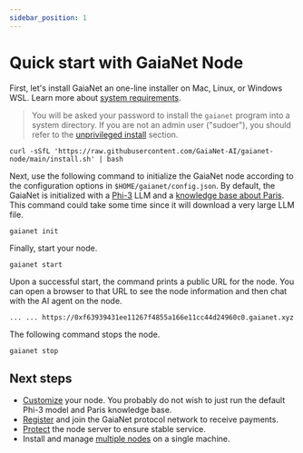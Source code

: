 ```yaml
---
sidebar_position: 1
---
```


# Quick start with GaiaNet Node

First, let's install GaiaNet an one-line installer on Mac, Linux, or Windows WSL. Learn more about [system requirements](system-requirements).

> You will be asked your password to install the `gaianet` program into a system directory. If you are not an admin user ("sudoer"), you should refer to the [unprivileged install](tasks/unprivileged) section.

```
curl -sSfL 'https://raw.githubusercontent.com/GaiaNet-AI/gaianet-node/main/install.sh' | bash
```

Next, use the following command to initialize the GaiaNet node according to the configuration options 
in `$HOME/gaianet/config.json`.
By default, the GaiaNet is initialized with a [Phi-3](https://azure.microsoft.com/en-us/blog/introducing-phi-3-redefining-whats-possible-with-slms/) LLM and a [knowledge base about Paris](https://huggingface.co/datasets/gaianet/paris). 
This command could take some time since it will download  a very large LLM file.

```
gaianet init
```

Finally, start your node.

```
gaianet start
```

Upon a successful start, the command prints a public URL for the node. You can open a browser to that URL to see the node information and then chat with the AI agent on the node.

```
... ... https://0xf63939431ee11267f4855a166e11cc44d24960c0.gaianet.xyz
```

The following command stops the node.

```
gaianet stop
```

## Next steps

* [Customize](customize) your node. You probably do not wish to just run the default Phi-3 model and Paris knowledge base. 
* [Register](register) and join the GaiaNet protocol network to receive payments.
* [Protect](tasks/protect) the node server to ensure stable service.
* Install and manage [multiple nodes](tasks/multiple) on a single machine.

